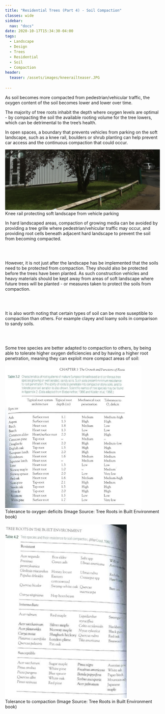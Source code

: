 ```yaml
---
title: "Residential Trees (Part 4) - Soil Compaction"
classes: wide
sidebar:
  nav: "docs"
date: 2020-10-17T15:34:30-04:00
tags:
  - Landscape
  - Design
  - Trees
  - Residential
  - Soil
  - Compaction
header:
  teaser: /assets/images/kneerailteaser.JPG
  
---
```


As soil becomes more compacted from pedestrian/vehicular traffic, the oxygen content of the soil becomes lower and lower over time. 

The majority of tree roots inhabit the depth where oxygen levels are optimal - by compacting the soil the available rooting volume for the tree lowers, which can be detrimental to the tree’s health.

In open spaces, a boundary that prevents vehicles from parking on the soft landscape, such as a knee rail, boulders or shrub planting can help prevent car access and the continuous compaction that could occur.

<img src="/assets/images/kneerailteaser.JPG" alt="">
<figcaption>Knee rail protecting soft landscape from vehicle parking</figcaption>

<p style="text-align: justify;">

In hard landscaped areas, compaction of growing media can be avoided by providing a tree grille where pedestrian/vehicular traffic may occur, and providing root cells beneath adjacent hard landscape to prevent the soil from becoming compacted.

<br><br>

However, it is not just after the landscape has be implemented that the soils need to be protected from compaction. They should also be protected before  the trees have been planted. As such construction vehicles and heavy materials should be kept away from areas of soft landscape where future trees will be planted - or measures taken to protect the soils from compaction.
 

<br><br> 

It is also worth noting that certain types of soil can be more suseptible to compaction than others. For example clayey and loamy soils in comparison to sandy soils.

<br><br>

Some tree species are better adapted to compaction to others, by being able to tolerate higher oxygen deficiencies and by having a higher root penetration, meaning they can exploit more compact areas of soil:

</p>

<img src="/assets/images/root system types table.JPG" alt="">
<figcaption>Tolerance to oxygen deficits (Image Source: Tree Roots in Built Environment book)</figcaption>

<br>

<img src="/assets/images/soil compaction table.png" alt="">
<figcaption>Tolerance to compaction (Image Source: Tree Roots in Built Environment book)</figcaption>

